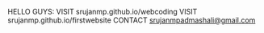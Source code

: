 HELLO GUYS:
VISIT srujanmp.github.io/webcoding
VISIT srujanmp.github.io/firstwebsite
CONTACT srujanmpadmashali@gmail.com
